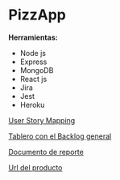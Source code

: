 # PizzApp

**Herramientas:**

- Node js
- Express
- MongoDB
- React js
- Jira
- Jest
- Heroku

[User Story Mapping](https://app.cardboardit.com/maps/guests/f70c634108f9676519f7935de391a5429f7720cf5e02230d24d27d0760bf784d)

[Tablero con el Backlog general](https://elementos-ingenieria-software-bgrm.atlassian.net/secure/RapidBoard.jspa?projectKey=PIZP&rapidView=1&view=planning.nodetail&atlOrigin=eyJpIjoiY2YxODFiNTM4ZTBmNDY3ZmFkMTZlNjJhNjcwNGFlMjQiLCJwIjoiaiJ9)

[Documento de reporte](https://docs.google.com/document/d/1OVhTvCErZsMflxKjv_eFnnPwqxocc06VekJVwdNPwRA/edit?usp=sharing)

[Url del producto](https://grupo-1-eis.herokuapp.com/)
